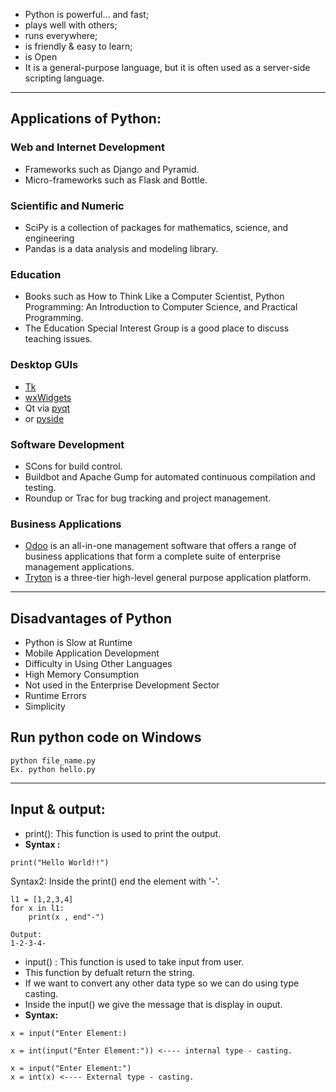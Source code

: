 - Python is powerful... and fast;
- plays well with others;
- runs everywhere;
- is friendly & easy to learn;
- is Open
- It is a general-purpose language, but it is often used as a server-side scripting language.
<hr>

## Applications of Python:
### Web and Internet Development
  <ul>
    <li> Frameworks such as Django and Pyramid.</li>
    <li>Micro-frameworks such as Flask and Bottle. </li>
  </ul>
  
### Scientific and Numeric
   <ul>
    <li>SciPy is a collection of packages for mathematics, science, and engineering </li>
    <li>Pandas is a data analysis and modeling library.</li>
  </ul>
  
### Education
  <ul>
    <li>Books such as How to Think Like a Computer Scientist, Python Programming: An Introduction to Computer Science, and Practical Programming.
    <li>The Education Special Interest Group is a good place to discuss teaching issues.</li>   
   </ul>
   
### Desktop GUIs
 - [Tk](https://wiki.python.org/moin/TkInter)
 - [wxWidgets](https://www.wxpython.org/)
 - Qt via [pyqt](https://riverbankcomputing.com/software/pyqt/intro)
 - or [pyside](https://wiki.qt.io/Qt_for_Python)
### Software Development
  <ul>
      <li>SCons for build control.</li>
      <li>Buildbot and Apache Gump for automated continuous compilation and testing.</li>
      <li>Roundup or Trac for bug tracking and project management.</li>
  </ul>
  
### Business Applications
- [Odoo](https://www.odoo.com/) is an all-in-one management software that offers a range of business applications that form a complete suite of enterprise management applications.
- [Tryton](https://www.tryton.org/) is a three-tier high-level general purpose application platform.</li>
<hr>

## Disadvantages of Python
<ul>
<li>Python is Slow at Runtime</li>
<li>Mobile Application Development</li>
<li>Difficulty in Using Other Languages</li>
<li>High Memory Consumption</li>
<li>Not used in the Enterprise Development Sector</li>
<li>Runtime Errors</li>
<li>Simplicity</li>
</ul>

## Run python code on Windows
```
python file_name.py
Ex. python hello.py
```
<hr>

## Input & output:
- print(): This function is used to print the output.
- <b>Syntax : </b>
```
print("Hello World!!")
```
Syntax2: Inside the print() end the element with  '-'.
```
l1 = [1,2,3,4]
for x in l1:
    print(x , end"-")
```
```
Output:
1-2-3-4-
```
- input() : This function is used to take input from user.
- This function by defualt return the string.
- If we want to convert any other data type so we can do using type casting.
- Inside the input() we give the message that is display in ouput.
- <b> Syntax: </b>
```
x = input("Enter Element:)
```
```
x = int(input("Enter Element:")) <---- internal type - casting.
```
```
x = input("Enter Element:")
x = int(x) <---- External type - casting.
```


 

